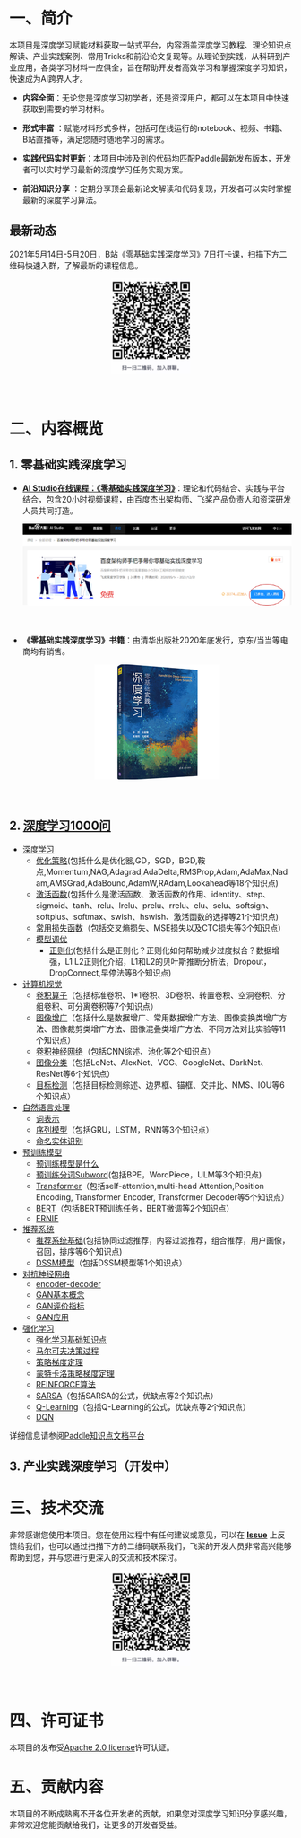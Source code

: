 # 一、简介

本项目是深度学习赋能材料获取一站式平台，内容涵盖深度学习教程、理论知识点解读、产业实践案例、常用Tricks和前沿论文复现等。从理论到实践，从科研到产业应用，各类学习材料一应俱全，旨在帮助开发者高效学习和掌握深度学习知识，快速成为AI跨界人才。

* **内容全面**：无论您是深度学习初学者，还是资深用户，都可以在本项目中快速获取到需要的学习材料。

* **形式丰富** ：赋能材料形式多样，包括可在线运行的notebook、视频、书籍、B站直播等，满足您随时随地学习的需求。

* **实践代码实时更新**：本项目中涉及到的代码均匹配Paddle最新发布版本，开发者可以实时学习最新的深度学习任务实现方案。

* **前沿知识分享** ：定期分享顶会最新论文解读和代码复现，开发者可以实时掌握最新的深度学习算法。



## 最新动态

2021年5月14日-5月20日，B站《零基础实践深度学习》7日打卡课，扫描下方二维码快速入群，了解最新的课程信息。

<center><img src="https://github.com/ZhangHandi/images-for-paddledocs/blob/main/images/readme/qr_code.png?raw=true"/></center>
<br></br>



# 二、内容概览

## 1. 零基础实践深度学习

  - **[AI Studio在线课程：《零基础实践深度学习》](https://aistudio.baidu.com/aistudio/course/introduce/1297
    )**：理论和代码结合、实践与平台结合，包含20小时视频课程，由百度杰出架构师、飞桨产品负责人和资深研发人员共同打造。

    <center><img src="https://github.com/ZhangHandi/images-for-paddledocs/blob/main/images/readme/aistudio.png?raw=true"/></center><br></br>


  - **《零基础实践深度学习》书籍**：由清华出版社2020年底发行，京东/当当等电商均有销售。

    <center><img src="https://github.com/ZhangHandi/images-for-paddledocs/blob/main/images/readme/book.png?raw=true"/></center><br></br>
    
    

## 2. [深度学习1000问](https://paddlepedia.readthedocs.io/en/latest/index.html)

* [深度学习](https://paddlepedia.readthedocs.io/en/latest/tutorials/deep_learning/index.html#)
  * [优化策略](https://paddlepedia.readthedocs.io/en/latest/tutorials/deep_learning/optimizers/index.html)(包括什么是优化器,GD，SGD，BGD,鞍点,Momentum,NAG,Adagrad,AdaDelta,RMSProp,Adam,AdaMax,Nadam,AMSGrad,AdaBound,AdamW,RAdam,Lookahead等18个知识点)
  * [激活函数](https://paddlepedia.readthedocs.io/en/latest/tutorials/deep_learning/loss_functions/index.html)(包括什么是激活函数、激活函数的作用、identity、step、sigmoid、tanh、relu、lrelu、prelu、rrelu、elu、selu、softsign、softplus、softmax、swish、hswish、激活函数的选择等21个知识点)
  * [常用损失函数](https://paddlepedia.readthedocs.io/en/latest/tutorials/deep_learning/loss_functions/index.html)（包括交叉熵损失、MSE损失以及CTC损失等3个知识点）
  * [模型调优](https://paddlepedia.readthedocs.io/en/latest/tutorials/deep_learning/model_tuning/index.html#)
     * [正则化](https://paddlepedia.readthedocs.io/en/latest/tutorials/deep_learning/model_tuning/regularization/index.html)(包括什么是正则化？正则化如何帮助减少过度拟合？数据增强，L1 L2正则化介绍，L1和L2的贝叶斯推断分析法，Dropout，DropConnect,早停法等8个知识点) 	
* [计算机视觉](https://paddlepedia.readthedocs.io/en/latest/tutorials/computer_vision/index.html)
  * [卷积算子](https://paddlepedia.readthedocs.io/en/latest/tutorials/computer_vision/convolution_operator/index.html)（包括标准卷积、1*1卷积、3D卷积、转置卷积、空洞卷积、分组卷积、可分离卷积等7个知识点）
  * [图像增广](https://paddlepedia.readthedocs.io/en/latest/tutorials/computer_vision/image_augmentation/index.html)（包括什么是数据增广、常用数据增广方法、图像变换类增广方法、图像裁剪类增广方法、图像混叠类增广方法、不同方法对比实验等11个知识点）
  * [卷积神经网络](https://paddlepedia.readthedocs.io/en/latest/tutorials/computer_vision/convolution_network/index.html)（包括CNN综述、池化等2个知识点）
  * [图像分类](https://paddlepedia.readthedocs.io/en/latest/tutorials/computer_vision/classification/index.html)（包括LeNet、AlexNet、VGG、GoogleNet、DarkNet、ResNet等6个知识点）
  * [目标检测](https://paddlepedia.readthedocs.io/en/latest/tutorials/computer_vision/object_detection/index.html)（包括目标检测综述、边界框、锚框、交并比、NMS、IOU等6个知识点）
* [自然语言处理](https://paddlepedia.readthedocs.io/en/latest/tutorials/natural_language_processing/index.html)
  * [词表示](https://paddlepedia.readthedocs.io/en/latest/tutorials/natural_language_processing/word_representation/index.html)
  * [序列模型](https://paddlepedia.readthedocs.io/en/latest/tutorials/natural_language_processing/sequence_model/index.html)（包括GRU，LSTM，RNN等3个知识点）
  * [命名实体识别](https://paddlepedia.readthedocs.io/en/latest/tutorials/natural_language_processing/ner/index.html)
* [预训练模型](https://paddlepedia.readthedocs.io/en/latest/tutorials/pretrain_model/index.html)
  * [预训练模型是什么](https://paddlepedia.readthedocs.io/en/latest/tutorials/pretrain_model/pretrain_model_description.html)
  * [预训练分词Subword](https://paddlepedia.readthedocs.io/en/latest/tutorials/pretrain_model/subword.html)(包括BPE，WordPiece，ULM等3个知识点)
  * [Transformer](https://paddlepedia.readthedocs.io/en/latest/tutorials/pretrain_model/transformer.html)（包括self-attention,multi-head Attention,Position Encoding, Transformer Encoder, Transformer Decoder等5个知识点）
  * [BERT](https://paddlepedia.readthedocs.io/en/latest/tutorials/pretrain_model/bert.html)（包括BERT预训练任务，BERT微调等2个知识点）
  * [ERNIE](https://paddlepedia.readthedocs.io/en/latest/tutorials/pretrain_model/erine.html)
* [推荐系统](https://paddlepedia.readthedocs.io/en/latest/tutorials/recommendation_system/index.html)
  * [推荐系统基础](https://paddlepedia.readthedocs.io/en/latest/tutorials/recommendation_system/recommender_system.html)(包括协同过滤推荐，内容过滤推荐，组合推荐，用户画像，召回，排序等6个知识点)
  * [DSSM模型](https://paddlepedia.readthedocs.io/en/latest/tutorials/recommendation_system/dssm.html)（包括DSSM模型等1个知识点）
* [对抗神经网络](https://paddlepedia.readthedocs.io/en/latest/tutorials/generative_adversarial_network/index.html)
  * [encoder-decoder](https://paddlepedia.readthedocs.io/en/latest/tutorials/generative_adversarial_network/encoder_decoder/index.html)
  * [GAN基本概念](https://paddlepedia.readthedocs.io/en/latest/tutorials/generative_adversarial_network/basic_concept/index.html)
  * [GAN评价指标](https://paddlepedia.readthedocs.io/en/latest/tutorials/generative_adversarial_network/gan_metric/index.html)
  * [GAN应用](https://paddlepedia.readthedocs.io/en/latest/tutorials/generative_adversarial_network/gan_applications/index.html)
* [强化学习](https://paddlepedia.readthedocs.io/en/latest/tutorials/reinforcement_learning/index.html)
  * [强化学习基础知识点](https://paddlepedia.readthedocs.io/en/latest/tutorials/reinforcement_learning/basic_information.html)
  * [马尔可夫决策过程](https://paddlepedia.readthedocs.io/en/latest/tutorials/reinforcement_learning/markov_decision_process.html)
  * [策略梯度定理](https://paddlepedia.readthedocs.io/en/latest/tutorials/reinforcement_learning/policy_gradient.html)
  * [蒙特卡洛策略梯度定理](https://paddlepedia.readthedocs.io/en/latest/tutorials/reinforcement_learning/policy_gradient.html)
  * [REINFORCE算法](https://paddlepedia.readthedocs.io/en/latest/tutorials/reinforcement_learning/policy_gradient.html#reinforce)
  * [SARSA](https://paddlepedia.readthedocs.io/en/latest/tutorials/reinforcement_learning/Sarsa.html)（包括SARSA的公式，优缺点等2个知识点）
  * [Q-Learning](https://paddlepedia.readthedocs.io/en/latest/tutorials/reinforcement_learning/Q-learning.html)（包括Q-Learning的公式，优缺点等2个知识点）
  * [DQN](https://paddlepedia.readthedocs.io/en/latest/tutorials/reinforcement_learning/DQN.html#)

详细信息请参阅[Paddle知识点文档平台](https://paddlepedia.readthedocs.io/en/latest/index.html)


## 3. 产业实践深度学习（开发中）

  

# 三、技术交流

非常感谢您使用本项目。您在使用过程中有任何建议或意见，可以在 **[Issue](https://github.com/PaddlePaddle/tutorials/issues)** 上反馈给我们，也可以通过扫描下方的二维码联系我们，飞桨的开发人员非常高兴能够帮助到您，并与您进行更深入的交流和技术探讨。

<center><img src="https://github.com/ZhangHandi/images-for-paddledocs/blob/main/images/readme/qr_code.png?raw=true"/></center><br></br>



# 四、许可证书

本项目的发布受[Apache 2.0 license](https://www.apache.org/licenses/LICENSE-2.0.txt)许可认证。



# 五、贡献内容

本项目的不断成熟离不开各位开发者的贡献，如果您对深度学习知识分享感兴趣，非常欢迎您能贡献给我们，让更多的开发者受益。

